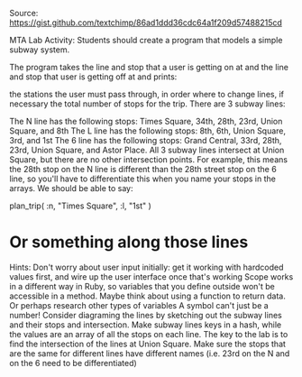 Source: https://gist.github.com/textchimp/86ad1ddd36cdc64a1f209d57488215cd

MTA Lab
Activity:
Students should create a program that models a simple subway system.

The program takes the line and stop that a user is getting on at and the line and stop that user is getting off at and prints:

the stations the user must pass through, in order
where to change lines, if necessary
the total number of stops for the trip.
There are 3 subway lines:

The N line has the following stops: Times Square, 34th, 28th, 23rd, Union Square, and 8th
The L line has the following stops: 8th, 6th, Union Square, 3rd, and 1st
The 6 line has the following stops: Grand Central, 33rd, 28th, 23rd, Union Square, and Astor Place.
All 3 subway lines intersect at Union Square, but there are no other intersection points.
For example, this means the 28th stop on the N line is different than the 28th street stop on the 6 line, so you'll have to differentiate this when you name your stops in the arrays.
We should be able to say:

plan_trip( :n, "Times Square", :l, "1st" )
# Or something along those lines
Hints:
Don't worry about user input initially: get it working with hardcoded values first, and wire up the user interface once that's working
Scope works in a different way in Ruby, so variables that you define outside won't be accessible in a method. Maybe think about using a function to return data. Or perhaps research other types of variables
A symbol can't just be a number!
Consider diagraming the lines by sketching out the subway lines and their stops and intersection.
Make subway lines keys in a hash, while the values are an array of all the stops on each line.
The key to the lab is to find the intersection of the lines at Union Square.
Make sure the stops that are the same for different lines have different names (i.e. 23rd on the N and on the 6 need to be differentiated)